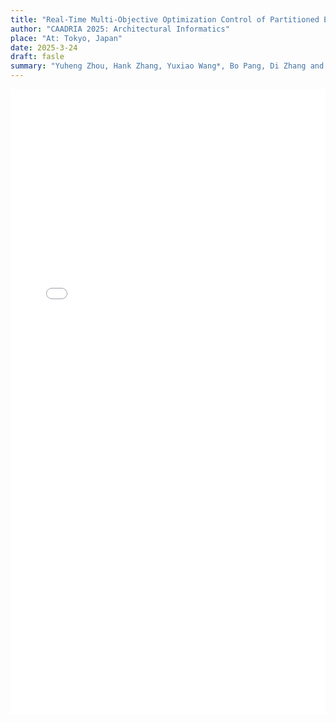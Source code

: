 ```yaml
---
title: "Real-Time Multi-Objective Optimization Control of Partitioned Electrochromic Windows Using Neural Network"
author: "CAADRIA 2025: Architectural Informatics"
place: "At: Tokyo, Japan"
date: 2025-3-24
draft: fasle
summary: "Yuheng Zhou, Hank Zhang, Yuxiao Wang*, Bo Pang, Di Zhang and Jianhao Chen"
---
```


<embed src="/images/publication/2.pdf" type="application/pdf" width="100%" height="1000" />